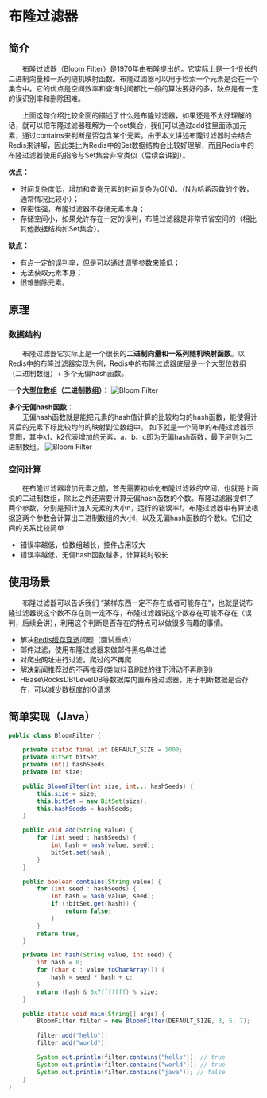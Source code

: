 # 布隆过滤器
## 简介
&emsp;&emsp;布隆过滤器（Bloom Filter）是1970年由布隆提出的。它实际上是一个很长的二进制向量和一系列随机映射函数。布隆过滤器可以用于检索一个元素是否在一个集合中。它的优点是空间效率和查询时间都比一般的算法要好的多，缺点是有一定的误识别率和删除困难。

&emsp;&emsp;上面这句介绍比较全面的描述了什么是布隆过滤器，如果还是不太好理解的话，就可以把布隆过滤器理解为一个set集合，我们可以通过add往里面添加元素，通过contains来判断是否包含某个元素。由于本文讲述布隆过滤器时会结合Redis来讲解，因此类比为Redis中的Set数据结构会比较好理解，而且Redis中的布隆过滤器使用的指令与Set集合非常类似（后续会讲到）。

**优点：**
- 时间复杂度低，增加和查询元素的时间复杂为O(N)。（N为哈希函数的个数，通常情况比较小）；
- 保密性强，布隆过滤器不存储元素本身；
- 存储空间小，如果允许存在一定的误判，布隆过滤器是非常节省空间的（相比其他数据结构如Set集合）。

**缺点：**
- 有点一定的误判率，但是可以通过调整参数来降低；
- 无法获取元素本身；
- 很难删除元素。

## 原理
### 数据结构
&emsp;&emsp;布隆过滤器它实际上是一个很长的**二进制向量和一系列随机映射函数**。以Redis中的布隆过滤器实现为例，Redis中的布隆过滤器底层是一个大型位数组（二进制数组）+ 多个无偏hash函数。

**一个大型位数组（二进制数组）：**
![Bloom Filter](/img/bloom-filter-binaryArray.png)

**多个无偏hash函数：**   
&emsp;&emsp;无偏hash函数就是能把元素的hash值计算的比较均匀的hash函数，能使得计算后的元素下标比较均匀的映射到位数组中。
如下就是一个简单的布隆过滤器示意图，其中k1、k2代表增加的元素，a、b、c即为无偏hash函数，最下层则为二进制数组。
![Bloom Filter](/img/bloom-filter-hashFunc.png)

### 空间计算
&emsp;&emsp;在布隆过滤器增加元素之前，首先需要初始化布隆过滤器的空间，也就是上面说的二进制数组，除此之外还需要计算无偏hash函数的个数。布隆过滤器提供了两个参数，分别是预计加入元素的大小n，运行的错误率f。布隆过滤器中有算法根据这两个参数会计算出二进制数组的大小l，以及无偏hash函数的个数k。它们之间的关系比较简单：
- 错误率越低，位数组越长，控件占用较大
- 错误率越低，无偏hash函数越多，计算耗时较长

## 使用场景
&emsp;&emsp;布隆过滤器可以告诉我们 “某样东西一定不存在或者可能存在”，也就是说布隆过滤器说这个数不存在则一定不存，布隆过滤器说这个数存在可能不存在（误判，后续会讲），利用这个判断是否存在的特点可以做很多有趣的事情。
- 解决[Redis缓存穿透](./redis.md#缓存穿透)问题（面试重点）
- 邮件过滤，使用布隆过滤器来做邮件黑名单过滤
- 对爬虫网址进行过滤，爬过的不再爬
- 解决新闻推荐过的不再推荐(类似抖音刷过的往下滑动不再刷到)
- HBase\RocksDB\LevelDB等数据库内置布隆过滤器，用于判断数据是否存在，可以减少数据库的IO请求

## 简单实现（Java）
```java
public class BloomFilter {

    private static final int DEFAULT_SIZE = 1000;
    private BitSet bitSet;
    private int[] hashSeeds;
    private int size;

    public BloomFilter(int size, int... hashSeeds) {
        this.size = size;
        this.bitSet = new BitSet(size);
        this.hashSeeds = hashSeeds;
    }

    public void add(String value) {
        for (int seed : hashSeeds) {
            int hash = hash(value, seed);
            bitSet.set(hash);
        }
    }

    public boolean contains(String value) {
        for (int seed : hashSeeds) {
            int hash = hash(value, seed);
            if (!bitSet.get(hash)) {
                return false;
            }
        }
        return true;
    }

    private int hash(String value, int seed) {
        int hash = 0;
        for (char c : value.toCharArray()) {
            hash = seed * hash + c;
        }
        return (hash & 0x7fffffff) % size;
    }

    public static void main(String[] args) {
        BloomFilter filter = new BloomFilter(DEFAULT_SIZE, 3, 5, 7);

        filter.add("hello");
        filter.add("world");

        System.out.println(filter.contains("hello")); // true
        System.out.println(filter.contains("world")); // true
        System.out.println(filter.contains("java")); // false
    }
}
```